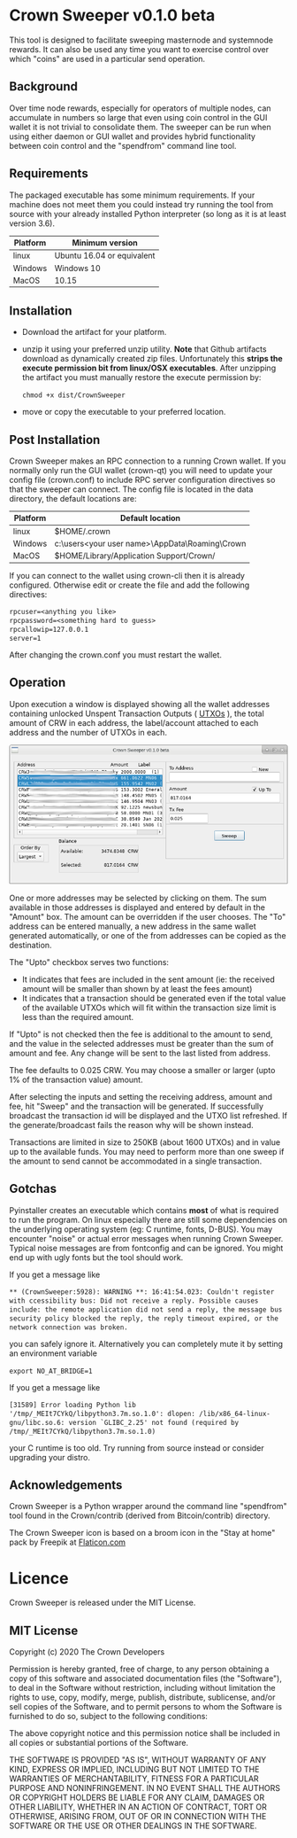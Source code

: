 Crown Sweeper v0.1.0 beta
=========================

This tool is designed to facilitate sweeping masternode and systemnode
rewards. It can also be used any time you want to exercise control over
which "coins" are used in a particular send operation. 

## Background
Over time node rewards, especially for operators of multiple nodes, can
accumulate in numbers so large that even using coin control in the GUI
wallet it is not trivial to consolidate them. The sweeper can be run
when using either daemon or GUI wallet and provides hybrid functionality
between coin control and the "spendfrom" command line tool.

## Requirements
The packaged executable has some minimum requirements. If your machine does
not meet them you could instead try running the tool from source with your
already installed Python interpreter (so long as it is at least version 3.6).

Platform | Minimum version
---|---
linux | Ubuntu 16.04 or equivalent
Windows | Windows 10
MacOS | 10.15

## Installation
- Download the artifact for your platform.
- unzip it using your preferred unzip utility. 
**Note** that Github artifacts download as dynamically created zip
files. Unfortunately this **strips the execute permission bit from 
linux/OSX executables**. After unzipping the artifact you must manually
restore the execute permission by:

    ```chmod +x dist/CrownSweeper```
- move or copy the executable to your preferred location.

## Post Installation
Crown Sweeper makes an RPC connection to a running Crown wallet. If you 
normally only run the GUI wallet (crown-qt) you will need to update your
config file (crown.conf) to include RPC server configuration directives
so that the sweeper can connect. The config file is located in the data 
directory, the default locations are:

Platform | Default location
---|---
linux | $HOME/.crown
Windows | c:\users\<your user name>\AppData\Roaming\Crown
MacOS | $HOME/Library/Application Support/Crown/

If you can connect to the wallet using crown-cli then it is already 
configured. Otherwise edit or create the file and add the following
directives:
```
rpcuser=<anything you like>
rpcpassword=<something hard to guess>
rpcallowip=127.0.0.1
server=1
```
After changing the crown.conf you must restart the wallet.

## Operation
Upon execution a window is displayed showing all the wallet addresses
containing unlocked Unspent Transaction Outputs ( 
[UTXOs](https://en.wikipedia.org/wiki/Unspent_transaction_output) 
), the total amount of CRW in each address, the label/account attached
to each address and the number of UTXOs in each. 

![Sweeper](img/screenshot.png)

One or more addresses may be selected by clicking on them. The sum
available in those addresses is displayed and entered by default in the
"Amount" box. The amount can be overridden if the user chooses. The "To"
address can be entered manually, a new address in the same wallet
generated automatically, or one of the from addresses can be copied as
the destination. 

The "Upto" checkbox serves two functions:
* It indicates that fees are included in the sent amount (ie: the
received amount will be smaller than shown by at least the fees amount)
* It indicates that a transaction should be generated even if the total
value of the available UTXOs which will fit within the transaction size
limit is less than the required amount.

If "Upto" is not checked then the fee is additional to the amount to
send, and the value in the selected addresses must be greater than the
sum of amount and fee. Any change will be sent to the last listed from
address.  

The fee defaults to 0.025 CRW. You may choose a smaller or larger (upto
1% of the transaction value) amount.

After selecting the inputs and setting the receiving address, amount and
fee, hit "Sweep" and the transaction will be generated. If successfully
broadcast the transaction id will be displayed and the UTXO list
refreshed. If the generate/broadcast fails the reason why will be shown
instead.

Transactions are limited in size to 250KB (about 1600 UTXOs) and in
value up to the available funds. You may need to perform more than one
sweep if the amount to send cannot be accommodated in a single
transaction.

## Gotchas
Pyinstaller creates an executable which contains **most** of what is 
required to run the program. On linux especially there are still some
dependencies on the underlying operating system (eg: C runtime, fonts,
D-BUS). You may encounter "noise" or actual error messages when running
Crown Sweeper. Typical noise messages are from fontconfig and can be
ignored. You might end up with ugly fonts but the tool should work.

If you get a message like
```
** (CrownSweeper:5928): WARNING **: 16:41:54.023: Couldn't register with ccessibility bus: Did not receive a reply. Possible causes include: the remote application did not send a reply, the message bus security policy blocked the reply, the reply timeout expired, or the network connection was broken.
```
you can safely ignore it. Alternatively you can completely mute it by
setting an environment variable 

   ```export NO_AT_BRIDGE=1```

If you get a message like
```
[31589] Error loading Python lib '/tmp/_MEIt7CYkQ/libpython3.7m.so.1.0': dlopen: /lib/x86_64-linux-gnu/libc.so.6: version `GLIBC_2.25' not found (required by /tmp/_MEIt7CYkQ/libpython3.7m.so.1.0)
```
your C runtime is too old. Try running from source instead or consider
upgrading your distro. 

## Acknowledgements
Crown Sweeper is a Python wrapper around the command line "spendfrom"
tool found in the Crown/contrib (derived from Bitcoin/contrib) directory. 

The Crown Sweeper icon is based on a broom icon in the "Stay at home"
pack by Freepik at 
[Flaticon.com](https://www.flaticon.com/free-icon/sweeping_2728954?term=broom&page=1&position=6)

# Licence
Crown Sweeper is released under the MIT License.

## MIT License

Copyright (c) 2020 The Crown Developers

Permission is hereby granted, free of charge, to any person obtaining a copy
of this software and associated documentation files (the "Software"), to deal
in the Software without restriction, including without limitation the rights
to use, copy, modify, merge, publish, distribute, sublicense, and/or sell
copies of the Software, and to permit persons to whom the Software is
furnished to do so, subject to the following conditions:

The above copyright notice and this permission notice shall be included in all
copies or substantial portions of the Software.

THE SOFTWARE IS PROVIDED "AS IS", WITHOUT WARRANTY OF ANY KIND, EXPRESS OR
IMPLIED, INCLUDING BUT NOT LIMITED TO THE WARRANTIES OF MERCHANTABILITY,
FITNESS FOR A PARTICULAR PURPOSE AND NONINFRINGEMENT. IN NO EVENT SHALL THE
AUTHORS OR COPYRIGHT HOLDERS BE LIABLE FOR ANY CLAIM, DAMAGES OR OTHER
LIABILITY, WHETHER IN AN ACTION OF CONTRACT, TORT OR OTHERWISE, ARISING FROM,
OUT OF OR IN CONNECTION WITH THE SOFTWARE OR THE USE OR OTHER DEALINGS IN THE
SOFTWARE.